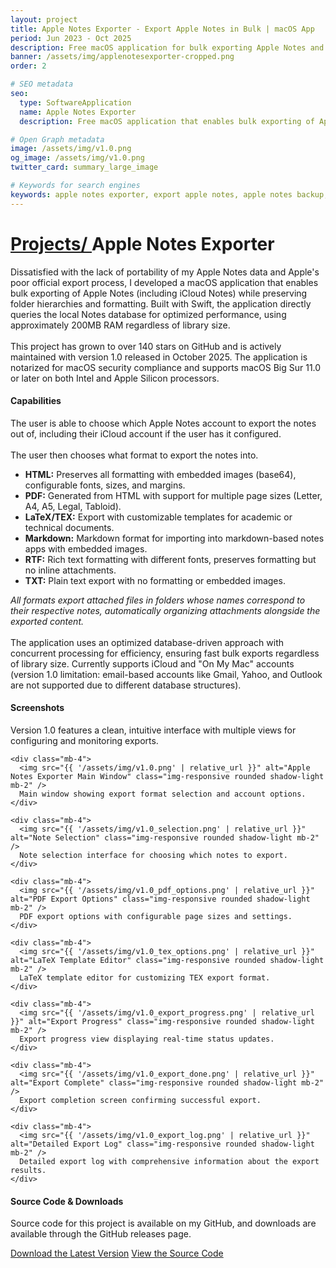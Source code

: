```yaml
---
layout: project
title: Apple Notes Exporter - Export Apple Notes in Bulk | macOS App
period: Jun 2023 - Oct 2025
description: Free macOS application for bulk exporting Apple Notes and iCloud Notes to HTML, PDF, Markdown, LaTeX, RTF, and TXT formats. Preserve folder hierarchies, formatting, and attachments. Download Apple Notes Exporter v1.0 for macOS Big Sur and later.
banner: /assets/img/applenotesexporter-cropped.png
order: 2

# SEO metadata
seo:
  type: SoftwareApplication
  name: Apple Notes Exporter
  description: Free macOS application that enables bulk exporting of Apple Notes (including iCloud Notes) while preserving folder hierarchies, formatting, and attachments. Supports HTML, PDF, Markdown, LaTeX, RTF, and TXT export formats.

# Open Graph metadata
image: /assets/img/v1.0.png
og_image: /assets/img/v1.0.png
twitter_card: summary_large_image

# Keywords for search engines
keywords: apple notes exporter, export apple notes, apple notes backup, icloud notes export, bulk export apple notes, apple notes to pdf, apple notes to markdown, apple notes to html, macos notes app, notes migration tool, apple notes converter
---
```


<h1 class="px-4"><span class="h4 text-secondary"><a href="{{ '/projects/' | relative_url }}"><i class="fas fa-folder-open mr-2"></i>Projects/ </a></span>Apple Notes Exporter</h1>

<div class="card bg-primary shadow-soft border-light mb-4">
  <div class="card-body">
    <p class="card-text">
      Dissatisfied with the lack of portability of my Apple Notes data and Apple's poor official export process,
      I developed a macOS application that enables bulk exporting of Apple Notes (including iCloud Notes) while preserving folder hierarchies and formatting.
      Built with Swift, the application directly queries the local Notes database for optimized performance, using approximately 200MB RAM regardless of library size.
      <br />
      <br />
      This project has grown to over 140 stars on GitHub and is actively maintained with version 1.0 released in October 2025.
      The application is notarized for macOS security compliance and supports macOS Big Sur 11.0 or later on both Intel and Apple Silicon processors.
    </p>
  </div>
</div>

<div class="card bg-primary shadow-soft border-light mb-4">
  <div class="card-body">
    <h4>Capabilities</h4>
    <p class="card-text">
      The user is able to choose which Apple Notes account to export the notes out of, including their iCloud account if the user has it configured.
      <br />
      <br />
      The user then chooses what format to export the notes into.
    </p>
    <ul class="card-text">
      <li><b>HTML:</b> Preserves all formatting with embedded images (base64), configurable fonts, sizes, and margins.</li>
      <li><b>PDF:</b> Generated from HTML with support for multiple page sizes (Letter, A4, A5, Legal, Tabloid).</li>
      <li><b>LaTeX/TEX:</b> Export with customizable templates for academic or technical documents.</li>
      <li><b>Markdown:</b> Markdown format for importing into markdown-based notes apps with embedded images.</li>
      <li><b>RTF:</b> Rich text formatting with different fonts, preserves formatting but no inline attachments.</li>
      <li><b>TXT:</b> Plain text export with no formatting or embedded images.</li>
    </ul>
    <p class="card-text">
      <i>All formats export attached files in folders whose names correspond to their respective notes, automatically organizing attachments alongside the exported content.</i>
      <br />
      <br />
      The application uses an optimized database-driven approach with concurrent processing for efficiency, ensuring fast bulk exports regardless of library size.
      Currently supports iCloud and "On My Mac" accounts (version 1.0 limitation: email-based accounts like Gmail, Yahoo, and Outlook are not supported due to different database structures).
    </p>
  </div>
</div>

<div class="card bg-primary shadow-soft border-light mb-4">
  <div class="card-body">
    <h4>Screenshots</h4>
    <p class="card-text">
      Version 1.0 features a clean, intuitive interface with multiple views for configuring and monitoring exports.
    </p>

    <div class="mb-4">
      <img src="{{ '/assets/img/v1.0.png' | relative_url }}" alt="Apple Notes Exporter Main Window" class="img-responsive rounded shadow-light mb-2" />
      Main window showing export format selection and account options.
    </div>

    <div class="mb-4">
      <img src="{{ '/assets/img/v1.0_selection.png' | relative_url }}" alt="Note Selection" class="img-responsive rounded shadow-light mb-2" />
      Note selection interface for choosing which notes to export.
    </div>

    <div class="mb-4">
      <img src="{{ '/assets/img/v1.0_pdf_options.png' | relative_url }}" alt="PDF Export Options" class="img-responsive rounded shadow-light mb-2" />
      PDF export options with configurable page sizes and settings.
    </div>

    <div class="mb-4">
      <img src="{{ '/assets/img/v1.0_tex_options.png' | relative_url }}" alt="LaTeX Template Editor" class="img-responsive rounded shadow-light mb-2" />
      LaTeX template editor for customizing TEX export format.
    </div>

    <div class="mb-4">
      <img src="{{ '/assets/img/v1.0_export_progress.png' | relative_url }}" alt="Export Progress" class="img-responsive rounded shadow-light mb-2" />
      Export progress view displaying real-time status updates.
    </div>

    <div class="mb-4">
      <img src="{{ '/assets/img/v1.0_export_done.png' | relative_url }}" alt="Export Complete" class="img-responsive rounded shadow-light mb-2" />
      Export completion screen confirming successful export.
    </div>

    <div class="mb-4">
      <img src="{{ '/assets/img/v1.0_export_log.png' | relative_url }}" alt="Detailed Export Log" class="img-responsive rounded shadow-light mb-2" />
      Detailed export log with comprehensive information about the export results.
    </div>
  </div>
</div>

<div class="card bg-primary shadow-soft border-light mb-4">
  <div class="card-body">
    <h4>Source Code & Downloads</h4>
    <p class="card-text">
      Source code for this project is available on my GitHub, and downloads are available through the GitHub releases page.
    </p>
    <a href="https://github.com/kzaremski/apple-notes-exporter/releases/latest" target="_blank" rel="noreferrer" class="d-block text-secondary"><i class="fas fa-download mr-2"></i>Download the Latest Version</a>
    <a href="https://github.com/kzaremski/apple-notes-exporter" target="_blank" rel="noreferrer" class="d-block text-secondary"><i class="fas fa-code mr-2"></i>View the Source Code</a>
  </div>
</div>
